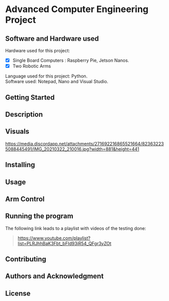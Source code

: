 # Advanced Computer Engineering Project

## Software and Hardware used
Hardware used for this project: 
 - [x] Single Board Computers : Raspberry Pie, Jetson Nanos.
 - [x] Two Robotic Arms
                                 
 Language used for this project: Python.  
 Software used: Notepad, Nano and Visual Studio.

## Getting Started 

## Description

## Visuals
https://media.discordapp.net/attachments/271692216865521664/823632235088445491/IMG_20210322_210016.jpg?width=881&height=441

## Installing

## Usage

## Arm Control

## Running the program
The following link leads to a playlist with videos of the testing done:
> https://www.youtube.com/playlist?list=PLRJhhBaK3Fbt_bFId93iR54_QFgr3yZOt

## Contributing

## Authors and Acknowledgment

## License

